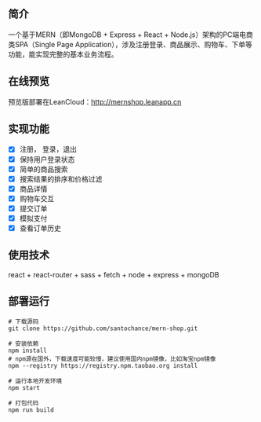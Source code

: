 ## 简介

一个基于MERN（即MongoDB + Express + React + Node.js）架构的PC端电商类SPA（Single Page Application），涉及注册登录、商品展示、购物车、下单等功能，能实现完整的基本业务流程。

## 在线预览

预览版部署在LeanCloud：http://mernshop.leanapp.cn

## 实现功能

- [x] 注册， 登录，退出
- [x] 保持用户登录状态
- [x] 简单的商品搜索
- [x] 搜索结果的排序和价格过滤
- [x] 商品详情
- [x] 购物车交互
- [x] 提交订单
- [x] 模拟支付
- [x] 查看订单历史

## 使用技术

react + react-router + sass + fetch + node + express + mongoDB

## 部署运行

```shell
# 下载源码
git clone https://github.com/santochance/mern-shop.git

# 安装依赖
npm install
# npm源在国外，下载速度可能较慢，建议使用国内npm镜像，比如淘宝npm镜像
npm --registry https://registry.npm.taobao.org install

# 运行本地开发环境
npm start

# 打包代码
npm run build
```
